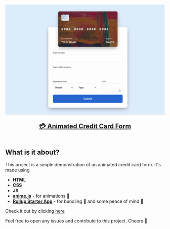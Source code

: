 <p align="center">
  <img src="./public/images/Animation.gif" alt="CC Animation GIF" width="600" height="auto">
<p>

<p align="center" style="font-size: 20px">
<a
          class="cc-link"
          href="https://animated-cc-form.netlify.app/"
          target="_blank"
          rel="noopener noreferrer"
          >
  <b>💳 Animated Credit Card Form</b>
          </a
        >
<p>

<p style="margin-top: 50px"></p>

## What is it about?

This project is a simple demonstration of an animated credit card form. It's made using

- **HTML**
- **CSS**
- **JS**
- **[anime.js](https://github.com/juliangarnier/anime)** - for animations :dizzy:
- **[Rollup Starter App](https://github.com/rollup/rollup-starter-app)** - for bundling :wrench: and some peace of mind :clown_face:

Check it out by clicking [here](https://animated-cc-form.netlify.app/)

Feel free to open any issues and contribute to this project. Cheers :beers:
